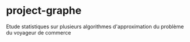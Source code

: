 # project-graphe
Etude statistiques sur plusieurs algorithmes d'approximation du problème du voyageur de commerce
